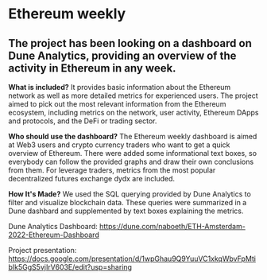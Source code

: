 # Ethereum weekly


## The project has been looking on a dashboard on Dune Analytics, providing an overview of the activity in Ethereum in any week. ## 

**What is included?** 
It provides basic information about the Ethereum network as well as more detailed metrics for experienced users. The project aimed to pick out the most relevant information from the Ethereum ecosystem, including metrics on the network, user activity, Ethereum DApps and protocols, and the DeFi or trading sector.

**Who should use the dashboard?**
The Ethereum weekly dashboard is aimed at Web3 users and crypto currency traders who want to get a quick overview of Ethereum. There were added some informational text boxes, so everybody can follow the provided graphs and draw their own conclusions from them. For leverage traders, metrics from the most popular decentralized futures exchange dydx are included.

**How It's Made?** 
We used the SQL querying provided by Dune Analytics to filter and visualize blockchain data. These queries were summarized in a Dune dashbard and supplemented by text boxes explaining the metrics.


Dune Analytics Dashboard: https://dune.com/naboeth/ETH-Amsterdam-2022-Ethereum-Dashboard

Project presentation: https://docs.google.com/presentation/d/1wpGhau9Q9YuuVC1xkqWbvFpMtibIk5GgS5vjIrV603E/edit?usp=sharing
